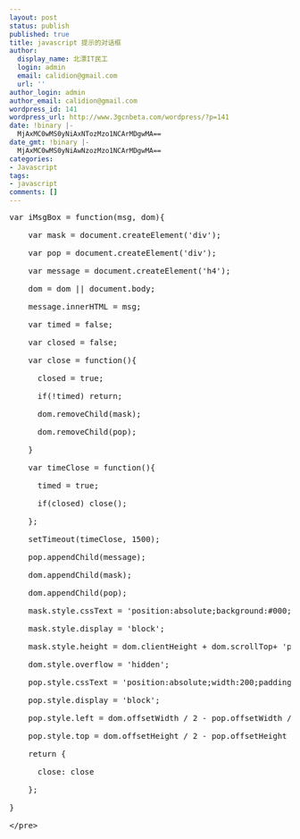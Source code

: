 ```yaml
---
layout: post
status: publish
published: true
title: javascript 提示的对话框
author:
  display_name: 北漂IT民工
  login: admin
  email: calidion@gmail.com
  url: ''
author_login: admin
author_email: calidion@gmail.com
wordpress_id: 141
wordpress_url: http://www.3gcnbeta.com/wordpress/?p=141
date: !binary |-
  MjAxMC0wMS0yNiAxNTozMzo1NCArMDgwMA==
date_gmt: !binary |-
  MjAxMC0wMS0yNiAwNzozMzo1NCArMDgwMA==
categories:
- Javascript
tags:
- javascript
comments: []
---
```

<pre name="code" class="js">
var iMsgBox = function(msg, dom){<br />
    var mask = document.createElement('div');<br />
    var pop = document.createElement('div');<br />
    var message = document.createElement('h4');<br />
    dom = dom || document.body;<br />
    message.innerHTML = msg;<br />
    var timed = false;<br />
    var closed = false;<br />
    var close = function(){<br />
      closed = true;<br />
      if(!timed) return;<br />
      dom.removeChild(mask);<br />
      dom.removeChild(pop);<br />
    }<br />
    var timeClose = function(){<br />
      timed = true;<br />
      if(closed) close();<br />
    };<br />
    setTimeout(timeClose, 1500);<br />
    pop.appendChild(message);<br />
    dom.appendChild(mask);<br />
    dom.appendChild(pop);<br />
    mask.style.cssText = 'position:absolute;background:#000;opacity:0.3;width:100%;*filter: Alpha(Opacity=30);top:0;left:0;z-index:10000';<br />
    mask.style.display = 'block';<br />
    mask.style.height = dom.clientHeight + dom.scrollTop+ 'px';<br />
    dom.style.overflow = 'hidden';<br />
    pop.style.cssText = 'position:absolute;width:200;padding:8px 20px;background:#fff;border:0px solid #ccc;text-align:center;z-index:10001;';<br />
    pop.style.display = 'block';<br />
    pop.style.left = dom.offsetWidth &#47; 2 - pop.offsetWidth &#47; 2 + 'px';<br />
    pop.style.top = dom.offsetHeight &#47; 2 - pop.offsetHeight &#47; 2 + 'px';<br />
    return {<br />
      close: close<br />
    };<br />
}<br />
<&#47;pre></p>
